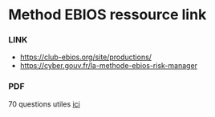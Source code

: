 # **Method EBIOS ressource link**

### LINK
- https://club-ebios.org/site/productions/
- https://cyber.gouv.fr/la-methode-ebios-risk-manager




### PDF
70 questions utiles [ici](70questions.md)

